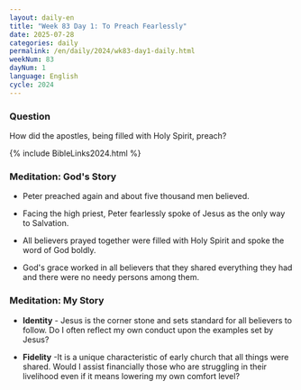 ```yaml
---
layout: daily-en
title: "Week 83 Day 1: To Preach Fearlessly"
date: 2025-07-28
categories: daily
permalink: /en/daily/2024/wk83-day1-daily.html
weekNum: 83
dayNum: 1
language: English
cycle: 2024
---
```


### Question     
How did the apostles, being filled with Holy Spirit, preach?

{% include BibleLinks2024.html %} 

### Meditation: God's Story   
+ Peter preached again and about five thousand men believed. 

+ Facing the high priest, Peter fearlessly spoke of Jesus as the only way to Salvation. 

+ All believers prayed together were filled with Holy Spirit and spoke the word of God boldly. 

+ God's grace worked in all believers that they shared everything they had and there were no needy persons among them. 

### Meditation: My Story   
+ **Identity** - Jesus is the corner stone and sets standard for all believers to follow. Do I often reflect my own conduct upon the examples set by Jesus? 

+ **Fidelity** -It is a unique characteristic of early church that all things were shared. Would I assist financially those who are struggling in their livelihood even if it means lowering my own comfort level? 
